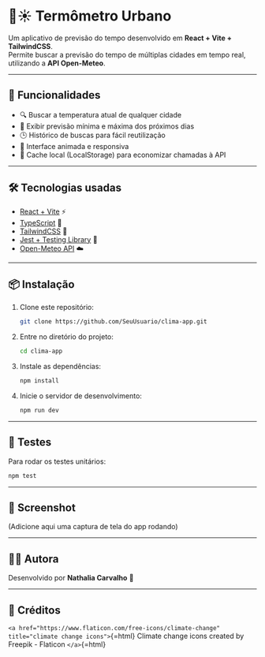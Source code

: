 # 🌆☀️ Termômetro Urbano  

Um aplicativo de previsão do tempo desenvolvido em **React + Vite +
TailwindCSS**.\
Permite buscar a previsão do tempo de múltiplas cidades em tempo real,
utilizando a **API Open-Meteo**.

------------------------------------------------------------------------

## 🚀 Funcionalidades  

- 🔍 Buscar a temperatura atual de qualquer cidade  
- 📅 Exibir previsão mínima e máxima dos próximos dias  
- 🕒 Histórico de buscas para fácil reutilização  
- 🌈 Interface animada e responsiva  
- 💾 Cache local (LocalStorage) para economizar chamadas à API  

------------------------------------------------------------------------

## 🛠️ Tecnologias usadas  

- [React + Vite](https://vitejs.dev/) ⚡  
- [TypeScript](https://www.typescriptlang.org/) 🔷  
- [TailwindCSS](https://tailwindcss.com/) 🎨  
- [Jest + Testing Library](https://testing-library.com/) 🧪  
- [Open-Meteo API](https://open-meteo.com/) ☁️

------------------------------------------------------------------------

## 📦 Instalação

1.  Clone este repositório:

    ``` bash
    git clone https://github.com/SeuUsuario/clima-app.git
    ```

2.  Entre no diretório do projeto:

    ``` bash
    cd clima-app
    ```

3.  Instale as dependências:

    ``` bash
    npm install
    ```

4.  Inicie o servidor de desenvolvimento:

    ``` bash
    npm run dev
    ```

------------------------------------------------------------------------

## 🧪 Testes

Para rodar os testes unitários:

``` bash
npm test
```

------------------------------------------------------------------------

## 📸 Screenshot

(Adicione aqui uma captura de tela do app rodando)

------------------------------------------------------------------------

## 👩‍💻 Autora

Desenvolvido por **Nathalia Carvalho** 🚀

------------------------------------------------------------------------

## 📜 Créditos

`<a href="https://www.flaticon.com/free-icons/climate-change" title="climate change icons">`{=html}
Climate change icons created by Freepik - Flaticon `</a>`{=html}
